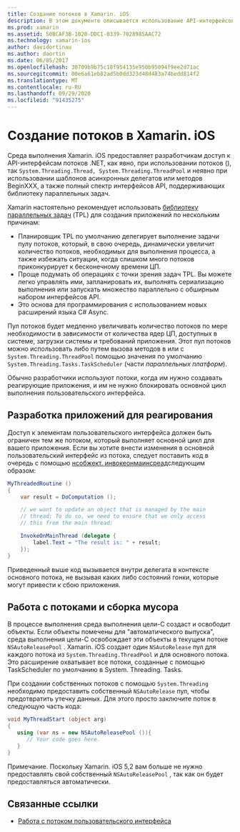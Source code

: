 ```yaml
---
title: Создание потоков в Xamarin. iOS
description: В этом документе описывается использование API-интерфейсов System. Threading в приложении Xamarin. iOS. В нем обсуждается Библиотека параллельных задач, создание приложений, реагирующих на запросы, и сборка мусора.
ms.prod: xamarin
ms.assetid: 50BCAF3B-1020-DDC1-0339-7028985AAC72
ms.technology: xamarin-ios
author: davidortinau
ms.author: daortin
ms.date: 06/05/2017
ms.openlocfilehash: 30709b9b75c18f954135e950b95094f9ee2d71ac
ms.sourcegitcommit: 00e6a61eb82ad5b0dd323d48d483a74bedd814f2
ms.translationtype: MT
ms.contentlocale: ru-RU
ms.lasthandoff: 09/29/2020
ms.locfileid: "91435275"
---
```

# <a name="threading-in-xamarinios"></a>Создание потоков в Xamarin. iOS

Среда выполнения Xamarin. iOS предоставляет разработчикам доступ к API-интерфейсам потоков .NET, как явно, при использовании потоков (), так `System.Threading.Thread, System.Threading.ThreadPool` и неявно при использовании шаблонов асинхронных делегатов или методов BeginXXX, а также полный спектр интерфейсов API, поддерживающих библиотеку параллельных задач.

Xamarin настоятельно рекомендует использовать [библиотеку параллельных задач](/dotnet/standard/parallel-programming/task-parallel-library-tpl) (TPL) для создания приложений по нескольким причинам:

- Планировщик TPL по умолчанию делегирует выполнение задачи пулу потоков, который, в свою очередь, динамически увеличит количество потоков, необходимых для выполнения процесса, а также избежать ситуации, когда слишком много потоков приконкурирует к бесконечному времени ЦП. 
- Проще подумать об операциях с точки зрения задач TPL. Вы можете легко управлять ими, запланировать их, выполнять сериализацию выполнения или запускать множество параллельно с обширным набором интерфейсов API. 
- Это основа для программирования с использованием новых расширений языка C# Async. 

Пул потоков будет медленно увеличивать количество потоков по мере необходимости в зависимости от количества ядер ЦП, доступных в системе, загрузки системы и требований приложения. Этот пул потоков можно использовать либо путем вызова методов в или с `System.Threading.ThreadPool` помощью значения по умолчанию `System.Threading.Tasks.TaskScheduler` (части *параллельных платформ*).

Обычно разработчики используют потоки, когда им нужно создавать реагирующие приложения, и им не нужно блокировать основной цикл выполнения пользовательского интерфейса.

 <a name="Developing_Responsive_Applications"></a>

## <a name="developing-responsive-applications"></a>Разработка приложений для реагирования

Доступ к элементам пользовательского интерфейса должен быть ограничен тем же потоком, который выполняет основной цикл для вашего приложения. Если вы хотите внести изменения в основной пользовательский интерфейс из потока, следует поставить код в очередь с помощью [нсобжект. инвокеонмаинсреад](xref:Foundation.NSObject)следующим образом:

```csharp
MyThreadedRoutine ()  
{  
    var result = DoComputation ();  

    // we want to update an object that is managed by the main
    // thread; To do so, we need to ensure that we only access
    // this from the main thread:

    InvokeOnMainThread (delegate {  
        label.Text = "The result is: " + result;  
    });
}
```

Приведенный выше код вызывается внутри делегата в контексте основного потока, не вызывая каких либо состояний гонки, которые могут привести к сбою приложения.

 <a name="Threading_and_Garbage_Collection"></a>

## <a name="threading-and-garbage-collection"></a>Работа с потоками и сборка мусора

В процессе выполнения среда выполнения цели-C создаст и освободит объекты. Если объекты помечены для "автоматического выпуска", среда выполнения цели-C освобождает эти объекты в текущем потоке `NSAutoReleasePool` . Xamarin. iOS создает один `NSAutoRelease` пул для каждого потока из `System.Threading.ThreadPool` и для основного потока. Это расширение охватывает все потоки, созданные с помощью TaskScheduler по умолчанию в System. Threading. Tasks.

При создании собственных потоков с помощью `System.Threading` необходимо предоставить собственный `NSAutoRelease` пул, чтобы предотвратить утечку данных. Для этого просто заключите поток в следующую часть кода:

```csharp
void MyThreadStart (object arg)
{
   using (var ns = new NSAutoReleasePool ()){
      // Your code goes here.
   }
}
```

Примечание. Поскольку Xamarin. iOS 5,2 вам больше не нужно предоставлять свой собственный `NSAutoReleasePool` , так как он будет предоставляться автоматически.

## <a name="related-links"></a>Связанные ссылки

- [Работа с потоком пользовательского интерфейса](~/ios/user-interface/ios-ui/ui-thread.md)